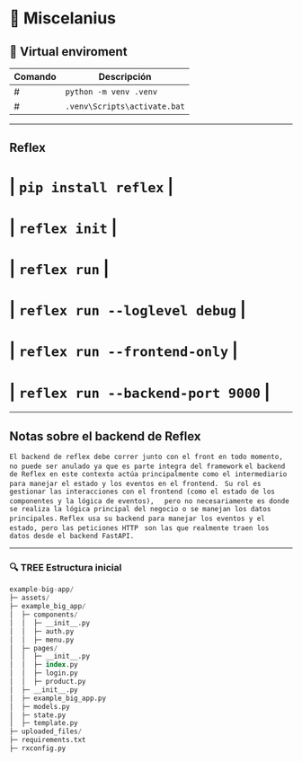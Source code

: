# 📜 Miscelanius

## 🔄 **Virtual enviroment**
| Comando | Descripción |
|---------|-------------|
# | `python -m venv .venv` | 
# | `.venv\Scripts\activate.bat` |  

---
## Reflex
# | `pip install reflex` |
# | `reflex init` |
# | `reflex run` |
# | `reflex run --loglevel debug` |
# | `reflex run --frontend-only` |
# | `reflex run --backend-port 9000` |

---
## Notas sobre el backend de Reflex
`El backend de reflex debe correr junto con el front en todo momento, no puede ser anulado ya que es parte integra del framework`
`el backend de Reflex en este contexto actúa principalmente como el intermediario para manejar el estado y los eventos en el frontend. ` 
`Su rol es gestionar las interacciones con el frontend (como el estado de los componentes y la lógica de eventos),  ` 
`pero no necesariamente es donde se realiza la lógica principal del negocio o se manejan los datos principales.` 
`Reflex usa su backend para manejar los eventos y el estado, pero las peticiones HTTP ` 
`son las que realmente traen los datos desde el backend FastAPI.` 

---
### 🔍 TREE Estructura inicial

```sql
example-big-app/
├─ assets/
├─ example_big_app/
│  ├─ components/
│  │  ├─ __init__.py
│  │  ├─ auth.py
│  │  ├─ menu.py
│  ├─ pages/
│  │  ├─ __init__.py
│  │  ├─ index.py
│  │  ├─ login.py
│  │  ├─ product.py
│  ├─ __init__.py
│  ├─ example_big_app.py
│  ├─ models.py
│  ├─ state.py
│  ├─ template.py
├─ uploaded_files/
├─ requirements.txt
├─ rxconfig.py
```


